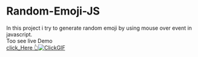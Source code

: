 # Random-Emoji-JS
In this project i try to generate random emoji by using mouse over event in javascript.
<br/>
Too see live Demo 
<br/>
[click_Here 👆![ClickGIF](https://github.com/rick2k2/Random-Emoji-JS/assets/68051340/776794d0-d0e2-4659-af5e-cf2227a3af21)
]('https://rick2k2.github.io/Random-Emoji-JS/')
